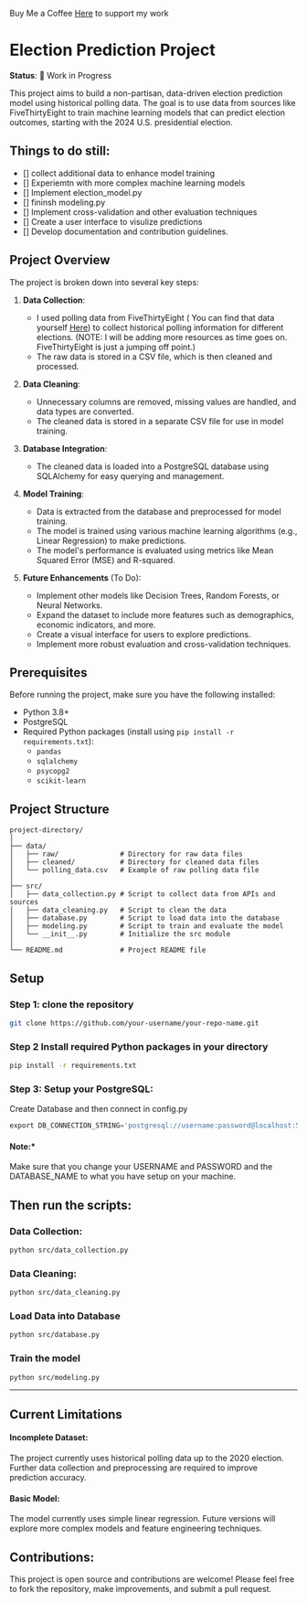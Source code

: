 Buy Me a Coffee [Here](https://ko-fi.com/keithpotz) to support my work 
# Election Prediction Project

**Status**: 🚧 Work in Progress

This project aims to build a non-partisan, data-driven election prediction model using historical polling data. The goal is to use data from sources like FiveThirtyEight to train machine learning models that can predict election outcomes, starting with the 2024 U.S. presidential election.

## Things to do still:
- [] collect additional data to enhance model training
- [] Experiemtn with more complex machine learning models
- [] Implement  election_model.py
- [] fininsh modeling.py
- [] Implement cross-validation and other evaluation techniques
- [] Create a user interface to visulize predictions
- [] Develop documentation and contribution guidelines.

## Project Overview

The project is broken down into several key steps:

1. **Data Collection**: 
   - I used polling data from FiveThirtyEight ( You can find that data yourself [Here](https://github.com/fivethirtyeight/data/tree/master/polls)) to collect historical polling information for different elections. (NOTE: I will be adding more resources as time goes on. FiveThirtyEight is just a jumping off point.)
   - The raw data is stored in a CSV file, which is then cleaned and processed.

2. **Data Cleaning**: 
   - Unnecessary columns are removed, missing values are handled, and data types are converted.
   - The cleaned data is stored in a separate CSV file for use in model training.

3. **Database Integration**: 
   - The cleaned data is loaded into a PostgreSQL database using SQLAlchemy for easy querying and management.

4. **Model Training**: 
   - Data is extracted from the database and preprocessed for model training.
   - The model is trained using various machine learning algorithms (e.g., Linear Regression) to make predictions.
   - The model's performance is evaluated using metrics like Mean Squared Error (MSE) and R-squared.

5. **Future Enhancements** (To Do):
   - Implement other models like Decision Trees, Random Forests, or Neural Networks.
   - Expand the dataset to include more features such as demographics, economic indicators, and more.
   - Create a visual interface for users to explore predictions.
   - Implement more robust evaluation and cross-validation techniques.

## Prerequisites

Before running the project, make sure you have the following installed:

- Python 3.8+
- PostgreSQL
- Required Python packages (install using `pip install -r requirements.txt`):
  - `pandas`
  - `sqlalchemy`
  - `psycopg2`
  - `scikit-learn`

## Project Structure

```plaintext
project-directory/
│
├── data/
│   ├── raw/               # Directory for raw data files
│   ├── cleaned/           # Directory for cleaned data files
│   └── polling_data.csv   # Example of raw polling data file
│
├── src/
│   ├── data_collection.py # Script to collect data from APIs and sources
│   ├── data_cleaning.py   # Script to clean the data
│   ├── database.py        # Script to load data into the database
│   ├── modeling.py        # Script to train and evaluate the model
│   └── __init__.py        # Initialize the src module
│
└── README.md              # Project README file

 ```
 ## Setup
### Step 1: clone the repository

```bash
git clone https://github.com/your-username/your-repo-name.git
```
### Step 2 Install required Python packages in your directory

```bash
pip install -r requirements.txt
```

### Step 3: Setup your PostgreSQL:
Create Database and then connect in config.py
```python
export DB_CONNECTION_STRING='postgresql://username:password@localhost:5432/your_database_name'
```
#### **Note:*** 
Make sure that you change your USERNAME and PASSWORD and the DATABASE_NAME to what you have setup on your machine.

## Then run the scripts:

### Data Collection:
```bash
python src/data_collection.py
```
### Data Cleaning:
```bash
python src/data_cleaning.py
```

### Load Data into Database

```bash
python src/database.py
```

### Train the model

```bash
python src/modeling.py
```

---

## Current Limitations

#### Incomplete Dataset: 
The project currently uses historical polling data up to the 2020 election. Further data collection and preprocessing are required to improve prediction accuracy.

#### Basic Model:

The model currently uses simple linear regression. Future versions will explore more complex models and feature engineering techniques.



## Contributions:

This project is open source and contributions are welcome! Please feel free to fork the repository, make improvements, and submit a pull request.
